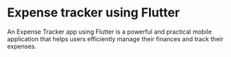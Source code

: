 # Expense tracker using Flutter

An Expense Tracker app using Flutter is a powerful and practical mobile application that helps users efficiently manage their finances and track their expenses.

